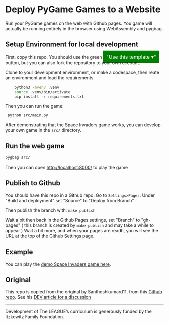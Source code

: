 # Deploy PyGame Games to a Website

Run your PyGame games on the web with Github pages. You game will actually be
running entirely in the browser using WebAssembly and pygbag. 

## Setup Environment for local development

First, copy this repo. You should use the green 
<span style="background-color: green; color: white; padding: 10px; font-size: 16px;">"Use this template ▾"</span> 
 button, but you can also fork the repository to your own account. 

Clone to your development environment,  or make a codespace, then reate an
environment and load the requirements.

```bash
    python3 -mvenv .venv
    source .venv/bin/activate
    pip install -r requirements.txt
```

Then you can run the game:

```bash
 python src/main.py
```

After demonstrating that the Space Invaders game works, you can develop your own
game in the `src/` directory. 

## Run the web game

```bash
pygbag src/
```
Then you can open [http://localhost:8000/](http://localhost:8000/) to play the game

## Publish to Github

You should have this repo in a Github repo. Go to `Settings>Pages`. Under "Build
and deployment" set "Source" to "Deploy from Branch"

Then publish the branch with: `make publish`

Wait a bit then back in the Github Pages settings, set "Branch" to "gh-pages" (
this branch is created by `make publish` and may take a while to appear ) Wait a
bit more, and when your pages are readh, you will see the URL at the top of the
Github Settings page. 


## Example

You can play the [demo Space Invaders game  here](https://league-curriculum.github.io/Python-Web-Game/). 


## Original 

This repo is copied from the original by Santhoshkumard11, from this [Github repo](https://github.com/Santhoshkumard11/deploy-pygame). See his [DEV article for a discussion](https://dev.to/sandy_codes_py/deploy-pygames-to-github-pages-with-webassembly-56po)

-------

Development of The LEAGUE’s curriculum is generously funded by the Itzkowitz Family Foundation.
